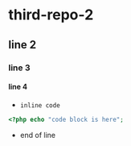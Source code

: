 ﻿# third-repo-2
## line 2
### line 3
#### line 4

- `inline code`

```php
<?php echo "code block is here";
```

- end of line
